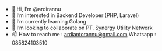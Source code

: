 - 👋 Hi, I’m @ardirannu
- 👀 I’m interested in Backend Developer (PHP, Laravel)
- 🌱 I’m currently learning Golang
- 💞️ I’m looking to collaborate on PT. Synergy Utility Network
- 📫 How to reach me : ardiantorannu@gmail.com Whatsapp : 085824103510

<!---
ardirannu/ardirannu is a ✨ special ✨ repository because its `README.md` (this file) appears on your GitHub profile.
You can click the Preview link to take a look at your changes.
--->
